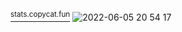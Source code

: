 [<sup>stats.copycat.fun</sup>](https://stats.copycat.fun)
![2022-06-05 20 54 17](https://user-images.githubusercontent.com/67764432/172063781-48b2f747-b689-472a-a1c0-558b2f5de32e.jpg)

<!--
**ruslandoga/ruslandoga** is a ✨ _special_ ✨ repository because its `README.md` (this file) appears on your GitHub profile.

Here are some ideas to get you started:

- 🔭 I’m currently working on ...
- 🌱 I’m currently learning ...
- 👯 I’m looking to collaborate on ...
- 🤔 I’m looking for help with ...
- 💬 Ask me about ...
- 📫 How to reach me: ...
- 😄 Pronouns: ...
- ⚡ Fun fact: ...
-->
